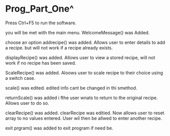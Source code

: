 # Prog_Part_One^
Press Ctrl+F5 to run the software.

you will be met with the main menu. 
WelcomeMessage() was Added.

choose an option
addrecipe() was added. 
Allows user to enter details to add a recipe. but will not work if a recipe already exists.

displayRecipe() was added. 
Allows user to view a stored recipe, will not work if no recipe has been saved.

ScaleRecipe() was added. Aloows user to scale recipe to their choice using a switch case.

scale() was edited. edited info cant be changed in thi smethod.

returnScale() was added i fthe user wnats to return to the original recipe. Allows user to do so. 

clearRecipe() was added.
clearRecipe was editied. Now allows user to reset array to no values entered. User wil then be allwed to enter another recipe.

exit prgram() was added to exit program if need be.
